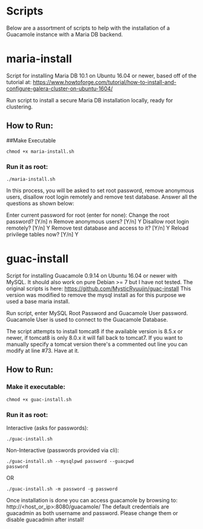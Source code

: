 # Scripts	
Below are a assortment of scripts to help with the installation of a Guacamole instance with a Maria DB backend.

# maria-install
Script for installing Maria DB 10.1 on Ubuntu 16.04 or newer, based off of the tutorial at:  https://www.howtoforge.com/tutorial/how-to-install-and-configure-galera-cluster-on-ubuntu-1604/

Run script to install a secure Maria DB installation locally, ready for clustering.

## How to Run:

##Make Executable

<code>chmod +x maria-install.sh</code>

### Run it as root:

<code>./maria-install.sh</code>

In this process, you will be asked to set root password, remove anonymous users, disallow root login remotely and remove test database. Answer all the questions as shown below:

Enter current password for root (enter for none):
Change the root password? [Y/n] n
Remove anonymous users? [Y/n] Y
Disallow root login remotely? [Y/n] Y
Remove test database and access to it? [Y/n] Y
Reload privilege tables now? [Y/n] Y

# guac-install
Script for installing Guacamole 0.9.14 on Ubuntu 16.04 or newer with MySQL. It should also work on pure Debian >= 7 but I have not tested.
The original scripts is here: https://github.com/MysticRyuujin/guac-install
This version was modified to remove the mysql install as for this purpose we used a base maria install.

Run script, enter MySQL Root Password and Guacamole User password. Guacamole User is used to connect to the Guacamole Database.

The script attempts to install tomcat8 if the available version is 8.5.x or newer, if tomcat8 is only 8.0.x it will fall back to tomcat7. If you want to manually specify a tomcat version there's a commented out line you can modify at line #73. Have at it.

## How to Run:

### Make it executable:

<code>chmod +x guac-install.sh</code>

### Run it as root:

Interactive (asks for passwords):

<code>./guac-install.sh</code>

Non-Interactive (passwords provided via cli):

<code>./guac-install.sh --mysqlpwd password --guacpwd password</code>

OR

<code>./guac-install.sh -m password -g password</code>

Once installation is done you can access guacamole by browsing to: http://<host_or_ip>:8080/guacamole/
The default credentials are guacadmin as both username and password. Please change them or disable guacadmin after install!